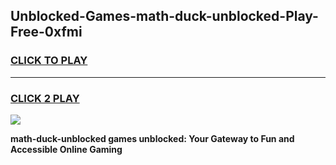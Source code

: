 
## Unblocked-Games-math-duck-unblocked-Play-Free-0xfmi
<h3>
<a href="https://premium76.site?title=math-duck-unblocked&ref=21A">CLICK TO PLAY</a></h3>
<hr>

<h3>
<a href="https://premium76.site?title=math-duck-unblocked&ref=21A">CLICK 2 PLAY</a>
  
</h3>

<a href="https://premium76.site?title=math-duck-unblocked&ref=21A"><img src="https://clearcache.store/games.png"></a>


**math-duck-unblocked games unblocked: Your Gateway to Fun and Accessible Online Gaming**
